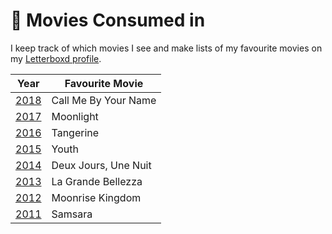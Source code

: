 # 🎥 Movies Consumed in 

I keep track of which movies I see and make lists of my favourite movies on my [Letterboxd profile](https://letterboxd.com/oemebamo/films/diary/).

| Year | Favourite Movie |
| --- | --- |
| [2018](https://letterboxd.com/oemebamo/list/2018-releases-ranked/) | Call Me By Your Name |
| [2017](https://letterboxd.com/oemebamo/list/2017-releases-ranked/) | Moonlight |
| [2016](https://letterboxd.com/oemebamo/list/2016-releases-ranked/) | Tangerine |
| [2015](https://letterboxd.com/oemebamo/list/2015-releases-ranked/) | Youth |
| [2014](https://letterboxd.com/oemebamo/list/2014-releases-ranked/) | Deux Jours, Une Nuit |
| [2013](https://letterboxd.com/oemebamo/list/2013-releases-ranked/) | La Grande Bellezza |
| [2012](https://letterboxd.com/oemebamo/list/2012-releases-ranked/) | Moonrise Kingdom |
| [2011](https://letterboxd.com/oemebamo/list/2011-releases-ranked/) | Samsara |
